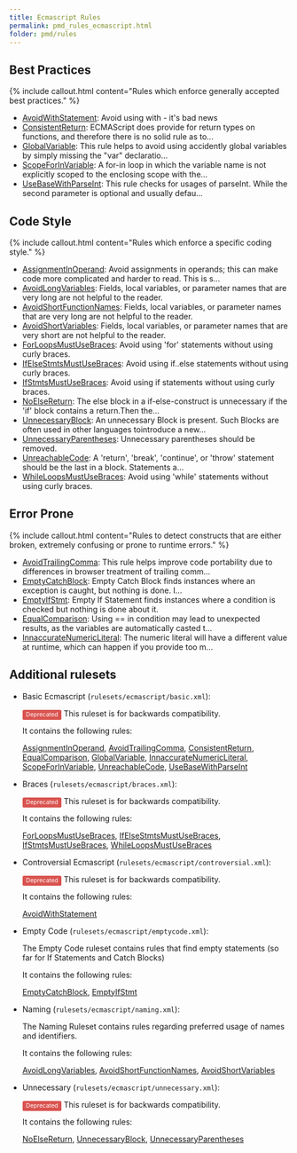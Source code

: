 ```yaml
---
title: Ecmascript Rules
permalink: pmd_rules_ecmascript.html
folder: pmd/rules
---
```

## Best Practices

{% include callout.html content="Rules which enforce generally accepted best practices." %}

*   [AvoidWithStatement](pmd_rules_ecmascript_bestpractices.html#avoidwithstatement): Avoid using with - it's bad news
*   [ConsistentReturn](pmd_rules_ecmascript_bestpractices.html#consistentreturn): ECMAScript does provide for return types on functions, and therefore there is no solid rule as to...
*   [GlobalVariable](pmd_rules_ecmascript_bestpractices.html#globalvariable): This rule helps to avoid using accidently global variables by simply missing the "var" declaratio...
*   [ScopeForInVariable](pmd_rules_ecmascript_bestpractices.html#scopeforinvariable): A for-in loop in which the variable name is not explicitly scoped to the enclosing scope with the...
*   [UseBaseWithParseInt](pmd_rules_ecmascript_bestpractices.html#usebasewithparseint): This rule checks for usages of parseInt. While the second parameter is optional and usually defau...

## Code Style

{% include callout.html content="Rules which enforce a specific coding style." %}

*   [AssignmentInOperand](pmd_rules_ecmascript_codestyle.html#assignmentinoperand): Avoid assignments in operands; this can make code more complicated and harder to read.  This is s...
*   [AvoidLongVariables](pmd_rules_ecmascript_codestyle.html#avoidlongvariables): Fields, local variables, or parameter names that are very long are not helpful to the reader.
*   [AvoidShortFunctionNames](pmd_rules_ecmascript_codestyle.html#avoidshortfunctionnames): Fields, local variables, or parameter names that are very long are not helpful to the reader.
*   [AvoidShortVariables](pmd_rules_ecmascript_codestyle.html#avoidshortvariables): Fields, local variables, or parameter names that are very short are not helpful to the reader.
*   [ForLoopsMustUseBraces](pmd_rules_ecmascript_codestyle.html#forloopsmustusebraces): Avoid using 'for' statements without using curly braces.
*   [IfElseStmtsMustUseBraces](pmd_rules_ecmascript_codestyle.html#ifelsestmtsmustusebraces): Avoid using if..else statements without using curly braces.
*   [IfStmtsMustUseBraces](pmd_rules_ecmascript_codestyle.html#ifstmtsmustusebraces): Avoid using if statements without using curly braces.
*   [NoElseReturn](pmd_rules_ecmascript_codestyle.html#noelsereturn): The else block in a if-else-construct is unnecessary if the 'if' block contains a return.Then the...
*   [UnnecessaryBlock](pmd_rules_ecmascript_codestyle.html#unnecessaryblock): An unnecessary Block is present.  Such Blocks are often used in other languages tointroduce a new...
*   [UnnecessaryParentheses](pmd_rules_ecmascript_codestyle.html#unnecessaryparentheses): Unnecessary parentheses should be removed.
*   [UnreachableCode](pmd_rules_ecmascript_codestyle.html#unreachablecode): A 'return', 'break', 'continue', or 'throw' statement should be the last in a block. Statements a...
*   [WhileLoopsMustUseBraces](pmd_rules_ecmascript_codestyle.html#whileloopsmustusebraces): Avoid using 'while' statements without using curly braces.

## Error Prone

{% include callout.html content="Rules to detect constructs that are either broken, extremely confusing or prone to runtime errors." %}

*   [AvoidTrailingComma](pmd_rules_ecmascript_errorprone.html#avoidtrailingcomma): This rule helps improve code portability due to differences in browser treatment of trailing comm...
*   [EmptyCatchBlock](pmd_rules_ecmascript_errorprone.html#emptycatchblock): Empty Catch Block finds instances where an exception is caught, but nothing is done.            I...
*   [EmptyIfStmt](pmd_rules_ecmascript_errorprone.html#emptyifstmt): Empty If Statement finds instances where a condition is checked but nothing is done about it.
*   [EqualComparison](pmd_rules_ecmascript_errorprone.html#equalcomparison): Using == in condition may lead to unexpected results, as the variables are automatically casted t...
*   [InnaccurateNumericLiteral](pmd_rules_ecmascript_errorprone.html#innaccuratenumericliteral): The numeric literal will have a different value at runtime, which can happen if you provide too m...

## Additional rulesets

*   Basic Ecmascript (`rulesets/ecmascript/basic.xml`):

    <span style="border-radius: 0.25em; color: #fff; padding: 0.2em 0.6em 0.3em; display: inline; background-color: #d9534f; font-size: 75%;">Deprecated</span>  This ruleset is for backwards compatibility.

    It contains the following rules:

    [AssignmentInOperand](pmd_rules_ecmascript_codestyle.html#assignmentinoperand), [AvoidTrailingComma](pmd_rules_ecmascript_errorprone.html#avoidtrailingcomma), [ConsistentReturn](pmd_rules_ecmascript_bestpractices.html#consistentreturn), [EqualComparison](pmd_rules_ecmascript_errorprone.html#equalcomparison), [GlobalVariable](pmd_rules_ecmascript_bestpractices.html#globalvariable), [InnaccurateNumericLiteral](pmd_rules_ecmascript_errorprone.html#innaccuratenumericliteral), [ScopeForInVariable](pmd_rules_ecmascript_bestpractices.html#scopeforinvariable), [UnreachableCode](pmd_rules_ecmascript_codestyle.html#unreachablecode), [UseBaseWithParseInt](pmd_rules_ecmascript_bestpractices.html#usebasewithparseint)

*   Braces (`rulesets/ecmascript/braces.xml`):

    <span style="border-radius: 0.25em; color: #fff; padding: 0.2em 0.6em 0.3em; display: inline; background-color: #d9534f; font-size: 75%;">Deprecated</span>  This ruleset is for backwards compatibility.

    It contains the following rules:

    [ForLoopsMustUseBraces](pmd_rules_ecmascript_codestyle.html#forloopsmustusebraces), [IfElseStmtsMustUseBraces](pmd_rules_ecmascript_codestyle.html#ifelsestmtsmustusebraces), [IfStmtsMustUseBraces](pmd_rules_ecmascript_codestyle.html#ifstmtsmustusebraces), [WhileLoopsMustUseBraces](pmd_rules_ecmascript_codestyle.html#whileloopsmustusebraces)

*   Controversial Ecmascript (`rulesets/ecmascript/controversial.xml`):

    <span style="border-radius: 0.25em; color: #fff; padding: 0.2em 0.6em 0.3em; display: inline; background-color: #d9534f; font-size: 75%;">Deprecated</span>  This ruleset is for backwards compatibility.

    It contains the following rules:

    [AvoidWithStatement](pmd_rules_ecmascript_bestpractices.html#avoidwithstatement)

*   Empty Code (`rulesets/ecmascript/emptycode.xml`):

    The Empty Code ruleset contains rules that find empty statements (so far for If Statements and Catch Blocks)

    It contains the following rules:

    [EmptyCatchBlock](pmd_rules_ecmascript_errorprone.html#emptycatchblock), [EmptyIfStmt](pmd_rules_ecmascript_errorprone.html#emptyifstmt)

*   Naming (`rulesets/ecmascript/naming.xml`):

    The Naming Ruleset contains rules regarding preferred usage of names and identifiers.

    It contains the following rules:

    [AvoidLongVariables](pmd_rules_ecmascript_codestyle.html#avoidlongvariables), [AvoidShortFunctionNames](pmd_rules_ecmascript_codestyle.html#avoidshortfunctionnames), [AvoidShortVariables](pmd_rules_ecmascript_codestyle.html#avoidshortvariables)

*   Unnecessary (`rulesets/ecmascript/unnecessary.xml`):

    <span style="border-radius: 0.25em; color: #fff; padding: 0.2em 0.6em 0.3em; display: inline; background-color: #d9534f; font-size: 75%;">Deprecated</span>  This ruleset is for backwards compatibility.

    It contains the following rules:

    [NoElseReturn](pmd_rules_ecmascript_codestyle.html#noelsereturn), [UnnecessaryBlock](pmd_rules_ecmascript_codestyle.html#unnecessaryblock), [UnnecessaryParentheses](pmd_rules_ecmascript_codestyle.html#unnecessaryparentheses)


